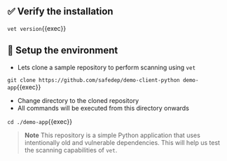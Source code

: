 ## ✅ Verify the installation

`vet version`{{exec}}

## 🎯 Setup the environment

* Lets clone a sample repository to perform scanning using `vet`

`git clone https://github.com/safedep/demo-client-python demo-app`{{exec}}

* Change directory to the cloned repository
* All commands will be executed from this directory onwards

`cd ./demo-app`{{exec}}

> **Note**
> This repository is a simple Python application that uses intentionally old and vulnerable dependencies. 
> This will help us test the scanning capabilities of `vet`.